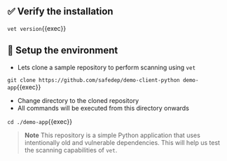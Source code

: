 ## ✅ Verify the installation

`vet version`{{exec}}

## 🎯 Setup the environment

* Lets clone a sample repository to perform scanning using `vet`

`git clone https://github.com/safedep/demo-client-python demo-app`{{exec}}

* Change directory to the cloned repository
* All commands will be executed from this directory onwards

`cd ./demo-app`{{exec}}

> **Note**
> This repository is a simple Python application that uses intentionally old and vulnerable dependencies. 
> This will help us test the scanning capabilities of `vet`.